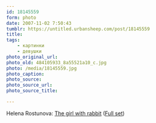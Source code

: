 ```yaml
---
id: 18145559
form: photo
date: 2007-11-02 7:50:43
tumblr: https://untitled.urbansheep.com/post/18145559
title: 
tags:
    - картинки
    - девушки
photo_original_url: 
photo_old: 484105933_8a55521a10_c.jpg
photo: /media/18145559.jpg
photo_caption: 
photo_source:
photo_source_url:
photo_source_title:

---
```



<p>Helena Rostunova: <a href="http://www.flickr.com/photos/helenarostunova/484105933/">The girl with rabbit</a> (<a href="http://www.flickr.com/photos/helenarostunova/sets/72157600056812718/">Full set</a>)</p>